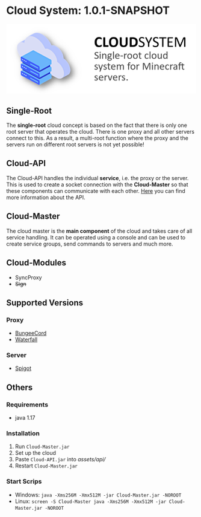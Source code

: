 # Cloud System: 1.0.1-SNAPSHOT
![](https://github.com/Delta203/CloudSystem/blob/main/.img/thumbnail.png)

## Single-Root
The **single-root** cloud concept is based on the fact that there is only one root server that operates
the cloud. There is one proxy and all other servers connect to this. As a result, a multi-root function 
where the proxy and the servers run on different root servers is not yet possible!

## Cloud-API
The Cloud-API handles the individual **service**, i.e. the proxy or the server. This is used to create
a socket connection with the **Cloud-Master** so that these components can communicate with each other.
[Here](https://github.com/Delta203/CloudSystem/tree/main/Cloud-API) you can find more information about 
the API.

## Cloud-Master
The cloud master is the **main component** of the cloud and takes care of all service handling. It can
be operated using a console and can be used to create service groups, send commands to servers and
much more.

## Cloud-Modules
- SyncProxy
- ~~Sign~~

## Supported Versions
### Proxy
- [BungeeCord](https://ci.md-5.net/job/BungeeCord/)
- [Waterfall](https://papermc.io/downloads/waterfall)
### Server
- [Spigot](https://getbukkit.org/download/spigot)

## Others
### Requirements
- java 1.17
### Installation
1. Run `Cloud-Master.jar`
2. Set up the cloud
3. Paste `Cloud-API.jar` into _assets/api/_
4. Restart `Cloud-Master.jar`
### Start Scrips
- Windows: `java -Xms256M -Xmx512M -jar Cloud-Master.jar -NOROOT`
- Linux: `screen -S Cloud-Master java -Xms256M -Xmx512M -jar Cloud-Master.jar -NOROOT`
